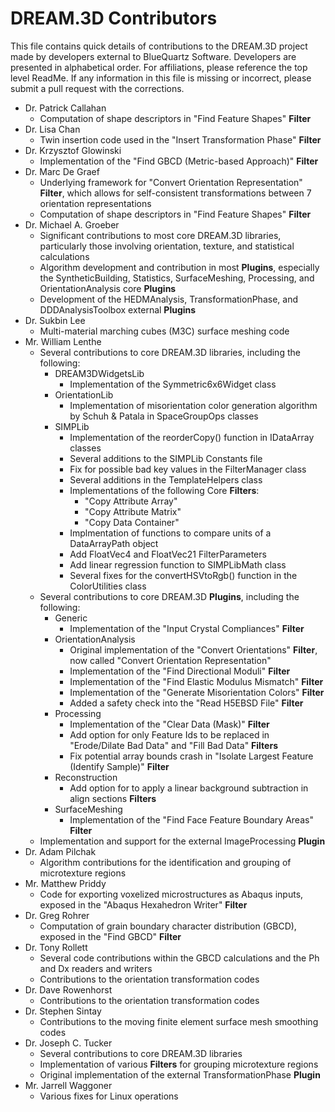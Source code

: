 DREAM.3D Contributors
=============

This file contains quick details of contributions to the DREAM.3D project made by developers external to BlueQuartz Software. Developers are presented in alphabetical order. For affiliations, please reference the top level ReadMe. If any information in this file is missing or incorrect, please submit a pull request with the corrections.

+ Dr. Patrick Callahan 
	+ Computation of shape descriptors in "Find Feature Shapes" **Filter**
+ Dr. Lisa Chan
	+ Twin insertion code used in the "Insert Transformation Phase" **Filter**
+ Dr. Krzysztof Glowinski
	+ Implementation of the "Find GBCD (Metric-based Approach)" **Filter**
+ Dr. Marc De Graef 
	+ Underlying framework for "Convert Orientation Representation" **Filter**, which allows for self-consistent transformations between 7 orientation representations
	+ Computation of shape descriptors in "Find Feature Shapes" **Filter**
+ Dr. Michael A. Groeber 
	+ Significant contributions to most core DREAM.3D libraries, particularly those involving orientation, texture, and statistical calculations
	+ Algorithm development and contribution in most **Plugins**, especially the SyntheticBuilding, Statistics, SurfaceMeshing, Processing, and OrientationAnalysis core **Plugins**
	+ Development of the HEDMAnalysis, TransformationPhase, and DDDAnalysisToolbox external **Plugins**
+ Dr. Sukbin Lee 
	+ Multi-material marching cubes (M3C) surface meshing code
+ Mr. William Lenthe 
	+ Several contributions to core DREAM.3D libraries, including the following:
		+ DREAM3DWidgetsLib
			+ Implementation of the Symmetric6x6Widget class
		+ OrientationLib
			+ Implementation of misorientation color generation algorithm by Schuh & Patala in SpaceGroupOps classes
		+ SIMPLib
			+ Implementation of the reorderCopy() function in IDataArray classes
			+ Several additions to the SIMPLib Constants file
			+ Fix for possible bad key values in the FilterManager class
			+ Several additions in the TemplateHelpers class
			+ Implementations of the following Core **Filters**:
				+ "Copy Attribute Array"
				+ "Copy Attribute Matrix"
				+ "Copy Data Container"
			+ Implmentation of functions to compare units of a DataArrayPath object
			+ Add FloatVec4 and FloatVec21 FilterParameters
			+ Add linear regression function to SIMPLibMath class
			+ Several fixes for the convertHSVtoRgb() function in the ColorUtilities class
	+ Several contributions to core DREAM.3D **Plugins**, including the following:
		+ Generic
			+ Implementation of the "Input Crystal Compliances" **Filter**
		+ OrientationAnalysis
			+ Original implementation of the "Convert Orientations" **Filter**, now called "Convert Orientation Representation"
			+ Implementation of the "Find Directional Moduli" **Filter**
			+ Implementation of the "Find Elastic Modulus Mismatch" **Filter**
			+ Implementation of the "Generate Misorientation Colors" **Filter**
			+ Added a safety check into the "Read H5EBSD File" **Filter**
		+ Processing
			+ Implementation of the "Clear Data (Mask)" **Filter**
			+ Add option for only Feature Ids to be replaced in "Erode/Dilate Bad Data" and "Fill Bad Data" **Filters**
			+ Fix potential array bounds crash in "Isolate Largest Feature (Identify Sample)" **Filter**
		+ Reconstruction
			+ Add option for to apply a linear background subtraction in align sections **Filters**
		+ SurfaceMeshing
			+ Implementation of the "Find Face Feature Boundary Areas" **Filter**
	+ Implementation and support for the external ImageProcessing **Plugin**
+ Dr. Adam Pilchak 
	+ Algorithm contributions for the identification and grouping of microtexture regions
+ Mr. Matthew Priddy 
	+ Code for exporting voxelized microstructures as Abaqus inputs, exposed in the "Abaqus Hexahedron Writer" **Filter**
+ Dr. Greg Rohrer 
	+ Computation of grain boundary character distribution (GBCD), exposed in the "Find GBCD" **Filter**
+ Dr. Tony Rollett 
	+ Several code contributions within the GBCD calculations and the Ph and Dx readers and writers
	+ Contributions to the orientation transformation codes
+ Dr. Dave Rowenhorst 
	+ Contributions to the orientation transformation codes
+ Dr. Stephen Sintay 
	+ Contributions to the moving finite element surface mesh smoothing codes
+ Dr. Joseph C. Tucker 
	+ Several contributions to core DREAM.3D libraries
	+ Implementation of various **Filters** for grouping microtexture regions
	+ Original implementation of the external TransformationPhase **Plugin**
+ Mr. Jarrell Waggoner 
	+ Various fixes for Linux operations